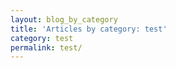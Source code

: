 ```yaml
---
layout: blog_by_category
title: 'Articles by category: test'
category: test
permalink: test/
---
```

